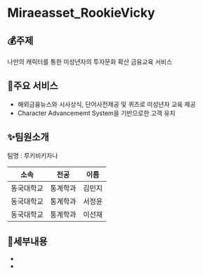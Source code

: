 # Miraeasset_RookieVicky



## 💰주제
나만의 캐릭터를 통한 미성년자의 투자문화 확산 금융교육 서비스

## 🌟주요 서비스
- 해외금융뉴스와 시사상식, 단어사전제공 및 퀴즈로 미성년자 교육 제공
- Character Advancememt System을 기반으로한 고객 유치

## ✨팀원소개
<p> 팀명 : 루키비키자나 </p>

|    소속    |   전공  |  이름  |
| :--------: | :-----: | :----: |
| 동국대학교 | 통계학과 | 김민지 |
| 동국대학교 | 통계학과 | 서정윤 |
| 동국대학교 | 통계학과 | 이선재 |

## 📌세부내용
- 
- 
